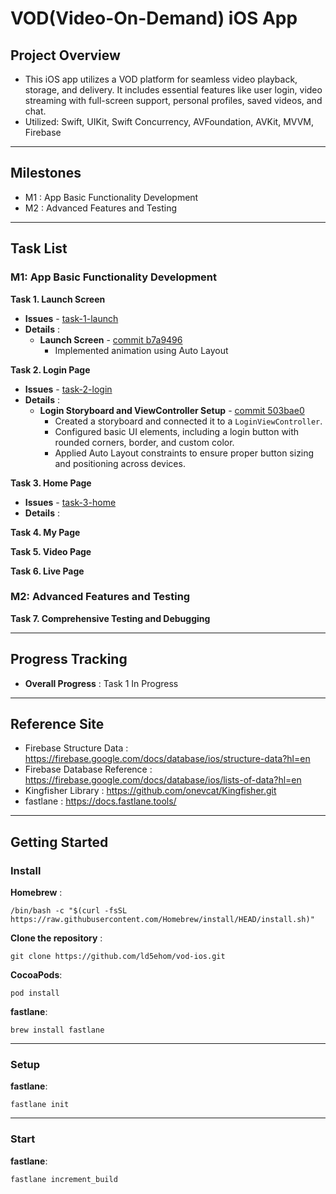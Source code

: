 # VOD(Video-On-Demand) iOS App

## Project Overview 
- This iOS app utilizes a VOD platform for seamless video playback, storage, and delivery. It includes essential features like user login, video streaming with full-screen support, personal profiles, saved videos, and chat. 
- Utilized: Swift, UIKit, Swift Concurrency, AVFoundation, AVKit, MVVM, Firebase 


-----

## Milestones
- M1 : App Basic Functionality Development
- M2 : Advanced Features and Testing

-----

## Task List
### M1: App Basic Functionality Development

**Task 1. Launch Screen**
   - **Issues** - [task-1-launch](https://github.com/ld5ehom/vod-ios/tree/task-1-launch)
   - **Details** :
     - **Launch Screen** - [commit b7a9496](https://github.com/ld5ehom/vod-ios/commit/b7a9496601fc934e4a2ec9f4f85090e46b2226ea)
       - Implemented animation using Auto Layout


**Task 2. Login Page**
   - **Issues** - [task-2-login](https://github.com/ld5ehom/vod-ios/tree/task-2-login)
   - **Details** :
     - **Login Storyboard and ViewController Setup** - [commit 503bae0](https://github.com/ld5ehom/vod-ios/commit/503bae01d5c957ae39a429b0a18eb6eb510bde43) 
       - Created a storyboard and connected it to a `LoginViewController`.
       - Configured basic UI elements, including a login button with rounded corners, border, and custom color.
       - Applied Auto Layout constraints to ensure proper button sizing and positioning across devices.
 

**Task 3. Home Page**
   - **Issues** - [task-3-home](https://github.com/ld5ehom/vod-ios/tree/task-3-home)
   - **Details** :


**Task 4. My Page**


**Task 5. Video Page**


**Task 6. Live Page**




### M2: Advanced Features and Testing

**Task 7. Comprehensive Testing and Debugging**


-----
## Progress Tracking

- **Overall Progress** : Task 1 In Progress


-----
## Reference Site
- Firebase Structure Data : https://firebase.google.com/docs/database/ios/structure-data?hl=en
- Firebase Database Reference : https://firebase.google.com/docs/database/ios/lists-of-data?hl=en
- Kingfisher Library : https://github.com/onevcat/Kingfisher.git
- fastlane : https://docs.fastlane.tools/

-----
## Getting Started
### Install 

**Homebrew** : 
```
/bin/bash -c "$(curl -fsSL https://raw.githubusercontent.com/Homebrew/install/HEAD/install.sh)"
```

**Clone the repository** : 
```
git clone https://github.com/ld5ehom/vod-ios.git
``` 

**CocoaPods**:
```
pod install
```

**fastlane**:
```
brew install fastlane
```

-----
### Setup

**fastlane**:
```
fastlane init
```


-----
### Start

**fastlane**:
```
fastlane increment_build
```

